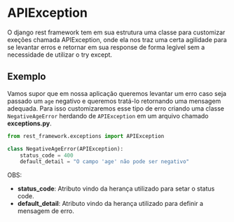 # APIException

O django rest framework tem em sua estrutura uma classe para customizar exeções chamada APIException, onde ela nos traz uma certa agilidade para se levantar erros e retornar em sua response de forma legível sem a necessidade de utilizar o try except.

## Exemplo

Vamos supor que em nossa aplicação queremos levantar um erro caso seja passado um ```age``` negativo e queremos tratá-lo retornando uma mensagem adequada. Para isso customizaremos esse tipo de erro criando uma classe ```NegativeAgeError``` herdando de ```APIException``` em um arquivo chamado **exceptions.py**.

```python
from rest_framework.exceptions import APIException

class NegativeAgeError(APIException):
    status_code = 400
    default_detail = "O campo 'age' não pode ser negativo"
```

OBS:
- **status_code**: Atributo vindo da herança utilizado para setar o status code.
- **default_detail**: Atributo vindo da herança utilizado para definir a mensagem de erro.